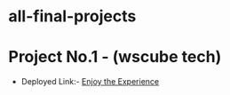# all-final-projects

# Project No.1 - (wscube tech)

 - Deployed Link:- [Enjoy the Experience](https://ws-educational-clone.netlify.app/)





